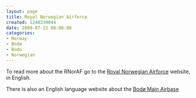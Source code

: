 ```yaml
---
layout: page
title: Royal Norwegian Airforce
created: 1248330044
date: 2009-07-22 00:00:00
categories:
- Norway
- Bodø
- Bodo
- Norwegian
---
```

To read more about the RNorAF go to the <a href="http://www.mil.no/luft/start/RNoAF/">Royal Norwegian Airforce</a> website, in English.

There is also an English language website about the <a href="http://www.mil.no/luft/start/RNoAF/station_overview/article.jhtml?articleID=103953">Bodø Main Airbase</a>

